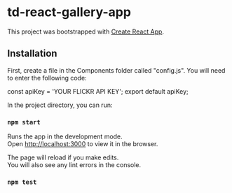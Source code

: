 # td-react-gallery-app

This project was bootstrapped with [Create React App](https://github.com/facebook/create-react-app).

## Installation

First, create a file in the Components folder called "config.js". You will need to enter the following code:

const apiKey = 'YOUR FLICKR API KEY';
export default apiKey;

In the project directory, you can run:

### `npm start`

Runs the app in the development mode.<br />
Open [http://localhost:3000](http://localhost:3000) to view it in the browser.

The page will reload if you make edits.<br />
You will also see any lint errors in the console.

### `npm test`
